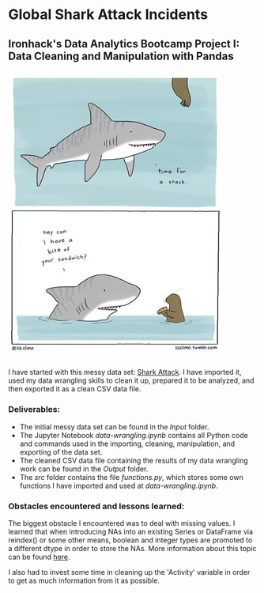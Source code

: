 # Global Shark Attack Incidents

## Ironhack's Data Analytics Bootcamp Project I: Data Cleaning and Manipulation with Pandas

![Don't think sharks are adorable?](/images/shark.jpeg)

## 

I have started with this messy data set: [Shark Attack](https://www.kaggle.com/teajay/global-shark-attacks/version/1). I have imported it, used my data wrangling skills to clean it up, prepared it to be analyzed, and then exported it as a clean CSV data file.

### Deliverables:

* The initial messy data set can be found in the *Input* folder.
* The Jupyter Notebook *data-wrangling.ipynb* contains all Python code and commands used in the importing, cleaning, manipulation, and exporting of the data set.
* The cleaned CSV data file containing the results of my data wrangling work can be found in the *Output* folder.
* The *src* folder contains the file *functions.py*, which stores some own functions I have imported and used at *data-wrangling.ipynb*.

### Obstacles encountered and lessons learned:

The biggest obstacle I encountered was to deal with missing values. I learned that when introducing NAs into an existing Series or DataFrame via reindex() or some other means, boolean and integer types are promoted to a different dtype in order to store the NAs. More information about this topic can be found [here](https://pandas.pydata.org/pandas-docs/stable/user_guide/gotchas.html).

I also had to invest some time in cleaning up the 'Activity' variable in order to get as much information from it as possible.
